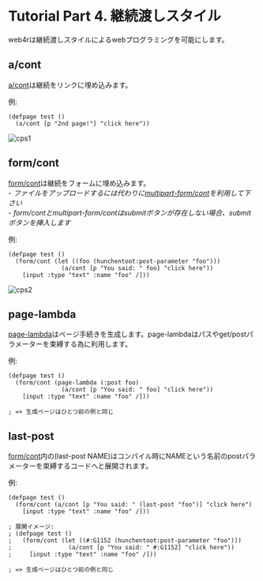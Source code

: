 Tutorial Part 4. 継続渡しスタイル
==================================
web4rは継続渡しスタイルによるwebプログラミングを可能にします。

a/cont
-------
[a/cont](http://web4r.org/en/api#a/cont)は継続をリンクに埋め込みます。

例:

    (defpage test ()
      (a/cont [p "2nd page!"] "click here"))

![cps1](http://web4r.org/cps1.png)

form/cont
----------
[form/cont](http://web4r.org/en/api#form/cont)は継続をフォームに埋め込みます。  
*- ファイルをアップロードするには代わりに[multipart-form/cont](http://web4r.org/en/api#multipart-form/cont)を利用して下さい*  
*- form/contとmultipart-form/contはsubmitボタンが存在しない場合、submitボタンを挿入します*

例:

    (defpage test ()
      (form/cont (let ((foo (hunchentoot:post-parameter "foo")))
                   (a/cont [p "You said: " foo] "click here"))
        [input :type "text" :name "foo" /]))

![cps2](http://web4r.org/cps2.png)

page-lambda
------------
[page-lambda](http://web4r.org/en/api#page-lambda)はページ手続きを生成します。page-lambdaはパスやget/postパラメーターを束縛する為に利用します。

例:

    (defpage test ()
      (form/cont (page-lambda (:post foo)
                   (a/cont [p "You said: " foo] "click here"))
        [input :type "text" :name "foo" /]))

    ; => 生成ページはひとつ前の例と同じ

last-post
----------
[form/cont](http://web4r.org/en/api#form/cont)内の(last-post NAME)はコンパイル時にNAMEという名前のpostパラメーターを束縛するコードへと展開されます。

例:

    (defpage test ()
      (form/cont (a/cont [p "You said: " (last-post "foo")] "click here")
        [input :type "text" :name "foo" /]))

    ; 展開イメージ:
    ; (defpage test ()
    ;   (form/cont (let ((#:G1152 (hunchentoot:post-parameter "foo")))
    ;                (a/cont [p "You said: " #:G1152] "click here"))
    ;     [input :type "text" :name "foo" /]))

    ; => 生成ページはひとつ前の例と同じ
